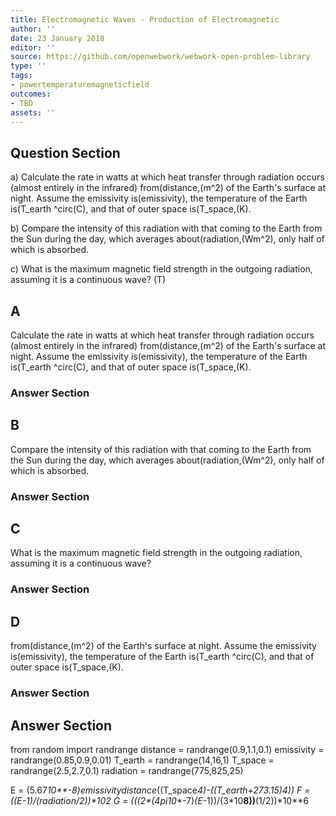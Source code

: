 ```yaml
---
title: Electromagnetic Waves - Production of Electromagnetic
author: ''
date: 23 January 2018
editor: ''
source: https://github.com/openwebwork/webwork-open-problem-library
type: ''
tags:
- powertemperaturemagneticfield
outcomes:
- TBD
assets: ''
---
```


## Question Section 

a) Calculate the rate in watts at which heat transfer through radiation occurs (almost entirely in the infrared) from(distance,(m^2) of the Earth's surface at night. Assume the emissivity is(emissivity), the temperature of the Earth is(T_earth ^circ(C), and that of outer space is(T_space,(K).
 
b) Compare the intensity of this radiation with that coming to the Earth from the Sun during the day, which averages about(radiation,(Wm^2), only half of which is absorbed.
 
c) What is the maximum magnetic field strength in the outgoing radiation, assuming it is a continuous wave?
(T)
## A
Calculate the rate in watts at which heat transfer through radiation occurs (almost entirely in the infrared) from(distance,(m^2) of the Earth's surface at night. Assume the emissivity is(emissivity), the temperature of the Earth is(T_earth ^circ(C), and that of outer space is(T_space,(K).
### Answer Section
## B
Compare the intensity of this radiation with that coming to the Earth from the Sun during the day, which averages about(radiation,(Wm^2), only half of which is absorbed.
### Answer Section
## C
What is the maximum magnetic field strength in the outgoing radiation, assuming it is a continuous wave?
### Answer Section
## D
from(distance,(m^2) of the Earth's surface at night. Assume the emissivity is(emissivity), the temperature of the Earth is(T_earth ^circ(C), and that of outer space is(T_space,(K).
### Answer Section


## Answer Section

from random import randrange
distance = randrange(0.9,1.1,0.1)
emissivity = randrange(0.85,0.9,0.01)
T_earth = randrange(14,16,1)
T_space = randrange(2.5,2.7,0.1)
radiation = randrange(775,825,25)

E = (5.67*10**-8)*emissivity*distance*((T_space**4)-((T_earth+273.15)**4))
F = ((E*-1)/(radiation/2))*10**2
G = (((2*(4*pi*10**-7)*(E*-1))/(3*10**8))**(1/2))*10**6
